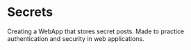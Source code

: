 # Secrets
Creating a WebApp that stores secret posts. Made to practice authentication and security in web applications.
